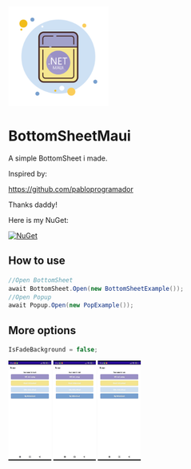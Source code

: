 <img src="icon.png" height="200">



# BottomSheetMaui
A simple BottomSheet i made.

Inspired by:

https://github.com/pabloprogramador

Thanks daddy!


Here is my NuGet:

[![NuGet](https://img.shields.io/nuget/v/BottomSheetMaui.svg?label=BottomSheetMaui)](https://www.nuget.org/packages/BottomSheetMaui/1.0.0)


## How to use
```csharp
//Open BottomSheet
await BottomSheet.Open(new BottomSheetExample());
//Open Popup
await Popup.Open(new PopExample());
```

## More options
```csharp
IsFadeBackground = false;
```
<img src="p1.gif" height="200">
<img src="p2.gif" height="200">
<img src="p3.gif" height="200">
